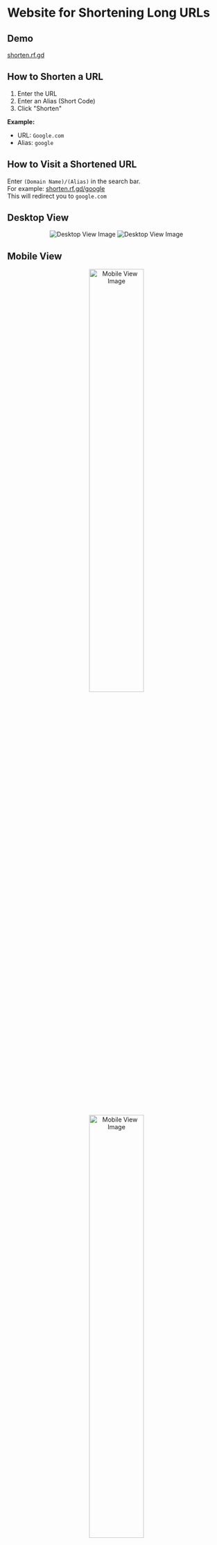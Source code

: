 # Website for Shortening Long URLs

## Demo
[shorten.rf.gd](https://shorten.rf.gd)

## How to Shorten a URL
1. Enter the URL
2. Enter an Alias (Short Code)
3. Click "Shorten"

**Example:**
- URL: `Google.com`
- Alias: `google`

## How to Visit a Shortened URL
Enter `(Domain Name)/(Alias)` in the search bar.  
For example: [shorten.rf.gd/google](https://shorten.rf.gd/google)  
This will redirect you to `google.com`
## Desktop View

<div align="center">
  <img src="https://github.com/user-attachments/assets/9b3b0dda-cace-4b82-8aa5-a94682b5234f" alt="Desktop View Image">
  <img src="https://github.com/user-attachments/assets/f8e1bde1-7ab0-4db5-83b1-cabe101c6738" alt="Desktop View Image">
</div>

## Mobile View

<div align="center">
  <img src="https://github.com/user-attachments/assets/130b5a7e-f3ef-40e4-8934-9714492f080f" alt="Mobile View Image" style="height: 50%; width: 50%; max-width: 50%; max-height: 50%;">
  <img src="https://github.com/user-attachments/assets/6d61fee0-feeb-43b1-b55f-3fb7db4bf087" alt="Mobile View Image" style="height: 50%; width: 50%; max-width: 50%; max-height: 50%;">
</div>
